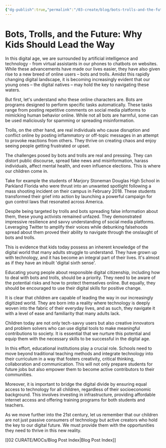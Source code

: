 ```yaml
---
{"dg-publish":true,"permalink":"/03-create/blog/bots-trolls-and-the-future-why-kids-should-lead-the-way/","tags":["education","advocacy","youth"]}
---
```



# Bots, Trolls, and the Future: Why Kids Should Lead the Way

In this digital age, we are surrounded by artificial intelligence and technology - from virtual assistants in our phones to chatbots on websites. While these advancements have made our lives easier, they have also given rise to a new breed of online users – bots and trolls. Amidst this rapidly changing digital landscape, it is becoming increasingly evident that our young ones – the digital natives – may hold the key to navigating these waters.

But first, let's understand who these online characters are. Bots are programs designed to perform specific tasks automatically. These tasks range from posting repetitive comments on social media platforms to mimicking human behavior online. While not all bots are harmful, some can be used maliciously for spamming or spreading misinformation.

Trolls, on the other hand, are real individuals who cause disruption and conflict online by posting inflammatory or off-topic messages in an attempt to provoke reactions from others. They thrive on creating chaos and enjoy seeing people getting frustrated or upset.

The challenges posed by bots and trolls are real and pressing. They can distort public discourse, spread fake news and misinformation, harass individuals, affect mental health, and even influence elections. This is where our children come in.

Take for example the students of Marjory Stoneman Douglas High School in Parkland Florida who were thrust into an unwanted spotlight following a mass shooting incident on their campus in February 2018. These students transformed their grief into action by launching a powerful campaign for gun control laws that resonated across America.

Despite being targeted by trolls and bots spreading false information about them, these young activists remained unfazed. They demonstrated impressive resilience and savvy understanding of social media platforms. Leveraging Twitter to amplify their voices while debunking falsehoods spread about them proved their ability to navigate through the onslaught of bots and trolls.

This is evidence that kids today possess an inherent knowledge of the digital world that many adults struggle to understand. They have grown up with technology, and it has become an integral part of their lives. It's almost as if they have an inbuilt 'digital sixth sense'.

Educating young people about responsible digital citizenship, including how to deal with bots and trolls, should be a priority. They need to be aware of the potential risks and how to protect themselves online. But equally, they should be encouraged to use their digital skills for positive change.

It is clear that children are capable of leading the way in our increasingly digitized world. They are born into a reality where technology is deeply woven into the fabric of their everyday lives, and as such, they navigate it with a level of ease and familiarity that many adults lack. 

Children today are not only tech-savvy users but also creative innovators and problem solvers who can use digital tools to make meaningful contributions to society. It is essential that we nurture this potential and equip them with the necessary skills to be successful in the digital age.

In this effort, educational institutions play a crucial role. Schools need to move beyond traditional teaching methods and integrate technology into their curriculum in a way that fosters creativity, critical thinking, collaboration and communication. This will not only prepare students for future jobs but also empower them to become active contributors to their communities.

Moreover, it is important to bridge the digital divide by ensuring equal access to technology for all children, regardless of their socioeconomic background. This involves investing in infrastructure, providing affordable internet access and offering training programs for both students and teachers.

As we move further into the 21st century, let us remember that our children are not just passive consumers of technology but active creators who hold the key to our digital future. We must provide them with the opportunities they need to thrive in this new reality.

[[02 CURATE/MOCs/Blog Post Index\|Blog Post Index]]